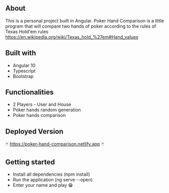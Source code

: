 ##  About
This is a personal project built in Angular. Poker Hand Comparison is a little program that will compare two hands of poker according to the rules of Texas Hold'em rules https://en.wikipedia.org/wiki/Texas_hold_%27em#Hand_values

##  Built with
- Angular 10
- Typescript
- Bootstrap

##  Functionalities
- 2 Players - User and House
- Poker hands random generation
- Poker hands comparison

##  Deployed Version
🃏 https://poker-hand-comparison.netlify.app 🃏

## Getting started
- Install all dependencies (npm install)
- Run the application (ng serve --open)
- Enter your name and play 😁
